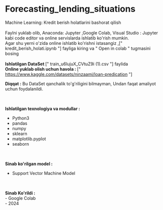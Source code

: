 # Forecasting_lending_situations
Machine Learning: Kredit berish holatlarini bashorat qilish
<br><br>
Faylni yuklab olib, Anaconda: Jupyter ,Google Colab, Visual Studio : Jupyter kabi code editor va online servislarda ishlatib ko'rish mumkin.<br>
Agar shu yerni o'zida online ishlatib ko'rishni istasangiz ,[" kredit_berish_holati.ipynb "] fayliga kiring va " Open in colab " tugmasini bosing <br>
<br><strong>Ishlatilgan DataSet </strong> [" train_u6lujuX_CVtuZ9i (1).csv "] faylida<br>
<strong>Online yuklab olish uchun havola : </strong> [" https://www.kaggle.com/datasets/ninzaami/loan-predication "]<br>
<p><strong>Diqqat :</strong> Bu DataSet qanchalik to'g'riligini bilmayman, Undan faqat amaliyot uchun foydalanildi.</p>
<br><br>
<strong>Ishlatilgan texnologiya va modullar :</strong><br>
<ul>
  <li>Python3</li>
  <li>pandas</li>
  <li>numpy</li>
  <li>sklearn</li>
  <li>matplotlib.pyplot</li>
  <li>seaborn</li>
</ul>
<br><br>
<strong>Sinab ko'rilgan model :</strong><br>
<ul>
  <li>Support Vector Machine Model</li>  
</ul>
<br><br>
<strong>Sinab Ko'rildi :</strong><br>
- Google Colab<br>
- 2024


